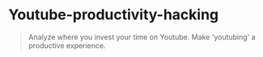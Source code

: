 # Youtube-productivity-hacking

> Analyze where you invest your time on Youtube. Make 'youtubing' a productive experience.
